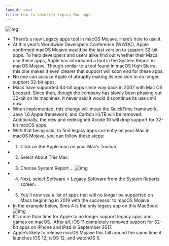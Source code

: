 ```yaml
---
layout: post
title: How to identify legacy Mac apps
---
```

![img](http://media.idownloadblog.com/wp-content/uploads/2018/06/macOS-Mojave-wallpaper-splash.png)
* There’s a new Legacy apps tool in macOS Mojave. Here’s how to use it.
* At this year’s Worldwide Developers Conference (WWDC), Apple confirmed macOS Mojave would be the last version to support 32-bit apps. To help developers and users alike find out whether their Macs use these apps, Apple has introduced a tool in the System Report in macOS Mojave. Though similar to a tool found in macOS High Sierra, this one makes it even clearer that support will soon end for these apps.
* No one can accuse Apple of abruptly making its decision to no longer support 32-bit apps.
* Macs have supported 64-bit apps since way back in 2007 with Mac OS Leopard. Since then, though the company has slowly been phasing out 32-bit on its machines, it never said it would discontinue its use until now.
* When implemented, this change will mean the QuickTime framework, Java 1.6 Apple framework, and Carbon HLTB will be removed. Additionally, the new and redesigned Xcode 10 will drop support for 32-bit macOS apps.
* With that being said, to find legacy apps currently on your Mac in macOS Mojave, you can follow these steps:
* 1) Click on the Apple icon on your Mac’s Toolbar.
* 2) Select About This Mac.
* 3) Choose System Report …
![img](http://media.idownloadblog.com/wp-content/uploads/2018/06/system-report-macos-mojave.jpg)
* 4) Next, select Software > Legacy Software from the System Reports screen.
* 5) You’ll now see a list of apps that will no longer be supported on Macs beginning in 2019 with the successor to macOS Mojave.
* In the example below, Sims 4 is the only legacy app on this MacBook:
![img](http://media.idownloadblog.com/wp-content/uploads/2018/06/legacy-apps.jpg)
* It’s more than time for Apple to no longer support legacy apps and games on macOS.  After all, iOS 11 completely removed support for 32-bit apps on iPhone and iPad in September 2017.
* Apple’s likely to release macOS Mojave this fall around the same time it launches iOS 12, tvOS 12, and watchOS 5.

